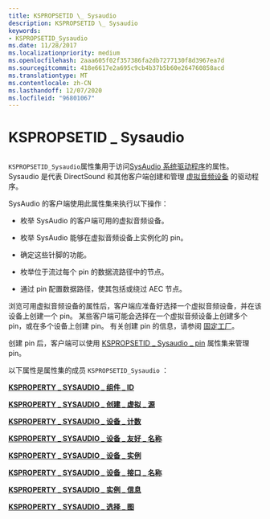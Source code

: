 ```yaml
---
title: KSPROPSETID \_ Sysaudio
description: KSPROPSETID \_ Sysaudio
keywords:
- KSPROPSETID_Sysaudio
ms.date: 11/28/2017
ms.localizationpriority: medium
ms.openlocfilehash: 2aaa605f02f357386fa2db7277130f8d3967ea7d
ms.sourcegitcommit: 418e6617e2a695c9cb4b37b5b60e264760858acd
ms.translationtype: MT
ms.contentlocale: zh-CN
ms.lasthandoff: 12/07/2020
ms.locfileid: "96801067"
---
```

# <a name="kspropsetid_sysaudio"></a>KSPROPSETID \_ Sysaudio


## <span id="ddk_kspropsetid_sysaudio_ks"></span><span id="DDK_KSPROPSETID_SYSAUDIO_KS"></span>


`KSPROPSETID_Sysaudio`属性集用于访问[SysAudio 系统驱动程序](./kernel-mode-wdm-audio-components.md#sysaudio-system-driver)的属性。 Sysaudio 是代表 DirectSound 和其他客户端创建和管理 [虚拟音频设备](./virtual-audio-devices.md) 的驱动程序。

SysAudio 的客户端使用此属性集来执行以下操作：

-   枚举 SysAudio 的客户端可用的虚拟音频设备。

-   枚举 SysAudio 能够在虚拟音频设备上实例化的 pin。

-   确定这些针脚的功能。

-   枚举位于流过每个 pin 的数据流路径中的节点。

-   通过 pin 配置数据路径，使其包括或绕过 AEC 节点。

浏览可用虚拟音频设备的属性后，客户端应准备好选择一个虚拟音频设备，并在该设备上创建一个 pin。 某些客户端可能会选择在一个虚拟音频设备上创建多个 pin，或在多个设备上创建 pin。 有关创建 pin 的信息，请参阅 [固定工厂](./pin-factories.md)。

创建 pin 后，客户端可以使用 [KSPROPSETID \_ Sysaudio \_ pin](kspropsetid-sysaudio-pin.md) 属性集来管理 pin。

以下属性是属性集的成员 `KSPROPSETID_Sysaudio` ：

[**KSPROPERTY \_ SYSAUDIO \_ 组件 \_ ID**](ksproperty-sysaudio-component-id.md)

[**KSPROPERTY \_ SYSAUDIO \_ 创建 \_ 虚拟 \_ 源**](ksproperty-sysaudio-create-virtual-source.md)

[**KSPROPERTY \_ SYSAUDIO \_ 设备 \_ 计数**](ksproperty-sysaudio-device-count.md)

[**KSPROPERTY \_ SYSAUDIO \_ 设备 \_ 友好 \_ 名称**](ksproperty-sysaudio-device-friendly-name.md)

[**KSPROPERTY \_ SYSAUDIO \_ 设备 \_ 实例**](ksproperty-sysaudio-device-instance.md)

[**KSPROPERTY \_ SYSAUDIO \_ 设备 \_ 接口 \_ 名称**](ksproperty-sysaudio-device-interface-name.md)

[**KSPROPERTY \_ SYSAUDIO \_ 实例 \_ 信息**](ksproperty-sysaudio-instance-info.md)

[**KSPROPERTY \_ SYSAUDIO \_ 选择 \_ 图**](ksproperty-sysaudio-select-graph.md)

 

